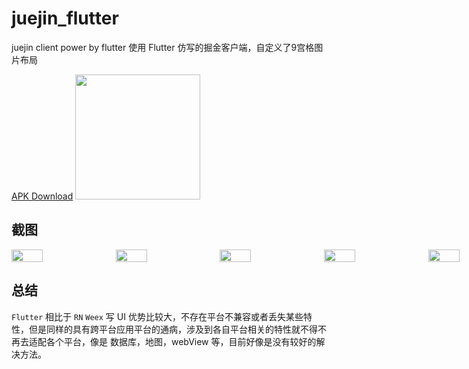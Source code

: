 # juejin_flutter

juejin client power by flutter 
使用 Flutter 仿写的掘金客户端，自定义了9宫格图片布局

[APK Download](https://raw.githubusercontent.com/hanks-zyh/juejin_flutter/master/screenshots/demo.apk)
<img width="200px" src="https://raw.githubusercontent.com/hanks-zyh/juejin_flutter/master/screenshots/qr.png" >
## 截图

<div style="width:1000px;display:flex;" >
 <img width="30%" src="https://raw.githubusercontent.com/hanks-zyh/juejin_flutter/master/screenshots/1.png" >
 <img width="30%" src="https://raw.githubusercontent.com/hanks-zyh/juejin_flutter/master/screenshots/2.png" >
 <img width="30%" src="https://raw.githubusercontent.com/hanks-zyh/juejin_flutter/master/screenshots/3.png" >
 <img width="30%" src="https://raw.githubusercontent.com/hanks-zyh/juejin_flutter/master/screenshots/4.png"  >
 <img width="30%" src="https://raw.githubusercontent.com/hanks-zyh/juejin_flutter/master/screenshots/5.png"  >
 <img width="30%" src="https://raw.githubusercontent.com/hanks-zyh/juejin_flutter/master/screenshots/demo.gif"  >
 </div>

## 总结

`Flutter` 相比于 `RN` `Weex` 写 UI 优势比较大，不存在平台不兼容或者丢失某些特性，但是同样的具有跨平台应用平台的通病，涉及到各自平台相关的特性就不得不再去适配各个平台，像是 数据库，地图，webView 等，目前好像是没有较好的解决方法。
